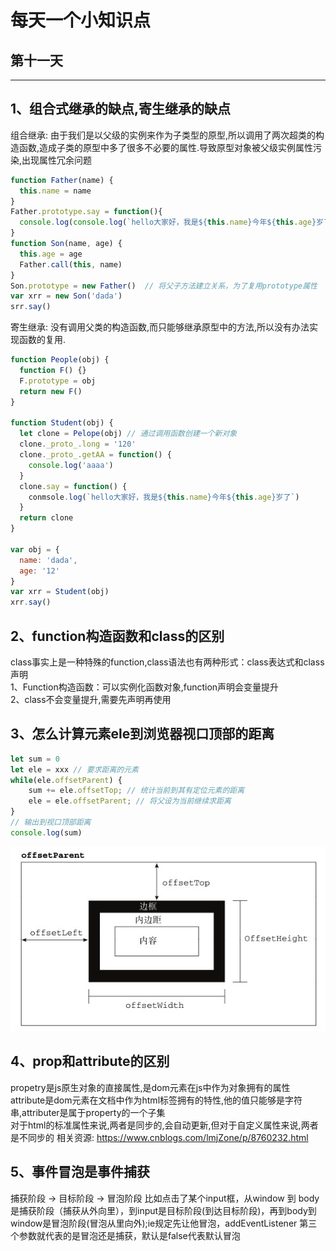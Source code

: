 # 每天一个小知识点
## 第十一天 
---
## 1、组合式继承的缺点,寄生继承的缺点
组合继承: 由于我们是以父级的实例来作为子类型的原型,所以调用了两次超类的构造函数,造成子类的原型中多了很多不必要的属性.导致原型对象被父级实例属性污染,出现属性冗余问题
```js
function Father(name) {
  this.name = name
}
Father.prototype.say = function(){
  console.log(console.log(`hello大家好，我是${this.name}今年${this.age}岁了`))
}
function Son(name, age) {
  this.age = age
  Father.call(this, name)
}
Son.prototype = new Father()  // 将父子方法建立关系，为了复用prototype属性
var xrr = new Son('dada')
srr.say()
```
寄生继承: 没有调用父类的构造函数,而只能够继承原型中的方法,所以没有办法实现函数的复用.
```js
function People(obj) {
  function F() {}
  F.prototype = obj
  return new F()
}

function Student(obj) {
  let clone = Pelope(obj) // 通过调用函数创建一个新对象
  clone._proto_.long = '120'
  clone._proto_.getAA = function() {
    console.log('aaaa')
  }
  clone.say = function() {
    conmsole.log(`hello大家好，我是${this.name}今年${this.age}岁了`)
  }
  return clone 
}

var obj = {
  name: 'dada',
  age: '12'
}
var xrr = Student(obj)
xrr.say()
```
## 2、function构造函数和class的区别
class事实上是一种特殊的function,class语法也有两种形式：class表达式和class声明  
1、Function构造函数：可以实例化函数对象,function声明会变量提升  
2、class不会变量提升,需要先声明再使用

## 3、怎么计算元素ele到浏览器视口顶部的距离
```js
let sum = 0
let ele = xxx // 要求距离的元素
while(ele.offsetParent) {
	sum += ele.offsetTop; // 统计当前到其有定位元素的距离
	ele = ele.offsetParent; // 将父设为当前继续求距离
}
// 输出到视口顶部距离
console.log(sum)
```
![offset](./../images/EveryDayKnowledge/offset.jpg)
## 4、prop和attribute的区别
propetry是js原生对象的直接属性,是dom元素在js中作为对象拥有的属性  
attribute是dom元素在文档中作为html标签拥有的特性,他的值只能够是字符串,attributer是属于property的一个子集  
对于html的标准属性来说,两者是同步的,会自动更新,但对于自定义属性来说,两者是不同步的
相关资源: <https://www.cnblogs.com/lmjZone/p/8760232.html>
## 5、事件冒泡是事件捕获
捕获阶段 -> 目标阶段 -> 冒泡阶段
比如点击了某个input框，从window 到 body 是捕获阶段（捕获从外向里），到input是目标阶段(到达目标阶段)，再到body到window是冒泡阶段(冒泡从里向外);ie规定先让他冒泡，addEventListener 第三个参数就代表的是冒泡还是捕获，默认是false代表默认冒泡
